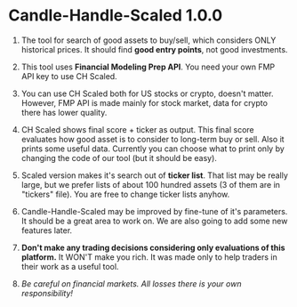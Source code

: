 # Candle-Handle-Scaled 1.0.0

1. The tool for search of good assets to buy/sell, which considers ONLY historical prices. It should find **good entry points**, not good investments.

2. This tool uses **Financial Modeling Prep API**. You need your own FMP API key to use CH Scaled.

3. You can use CH Scaled both for US stocks or crypto, doesn't matter. However, FMP API is made mainly for stock market, data for crypto there has lower quality.

4. CH Scaled shows final score + ticker as output. This final score evaluates how good asset is to consider to long-term buy or sell. Also it prints some useful data. Currently you can choose what to print only by changing the code of our tool (but it should be easy).

5. Scaled version makes it's search out of **ticker list**. That list may be really large, but we prefer lists of about 100 hundred assets (3 of them are in "tickers" file). You are free to change ticker lists anyhow.

6. Candle-Handle-Scaled may be improved by fine-tune of it's parameters. It should be a great area to work on. We are also going to add some new features later.

7. **Don't make any trading decisions considering only evaluations of this platform.** It WON'T make you rich. It was made only to help traders in their work as a useful tool.

8. *Be careful on financial markets. All losses there is your own responsibility!*
